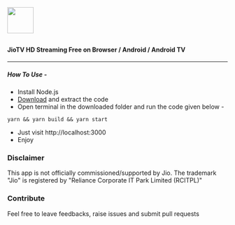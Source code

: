 <img src="https://raw.githubusercontent.com/botallen/plugin.video.jiotv/main/resources/icon.png" height="60" width="60">

## <h4>JioTV HD Streaming Free on Browser / Android / Android TV</h4>

---

<h5>How To Use -</h5>

- Install Node.js
- [Download](https://github.com/nrjdalal/JioTV-Next/files/9439880/JioTV-Next.zip) and extract the code
- Open terminal in the downloaded folder and run the code given below -

```
yarn && yarn build && yarn start
```

- Just visit http://localhost:3000
- Enjoy

### Disclaimer

This app is not officially commissioned/supported by Jio. The trademark "Jio" is registered by "Reliance Corporate IT Park Limited (RCITPL)"

### Contribute

Feel free to leave feedbacks, raise issues and submit pull requests
